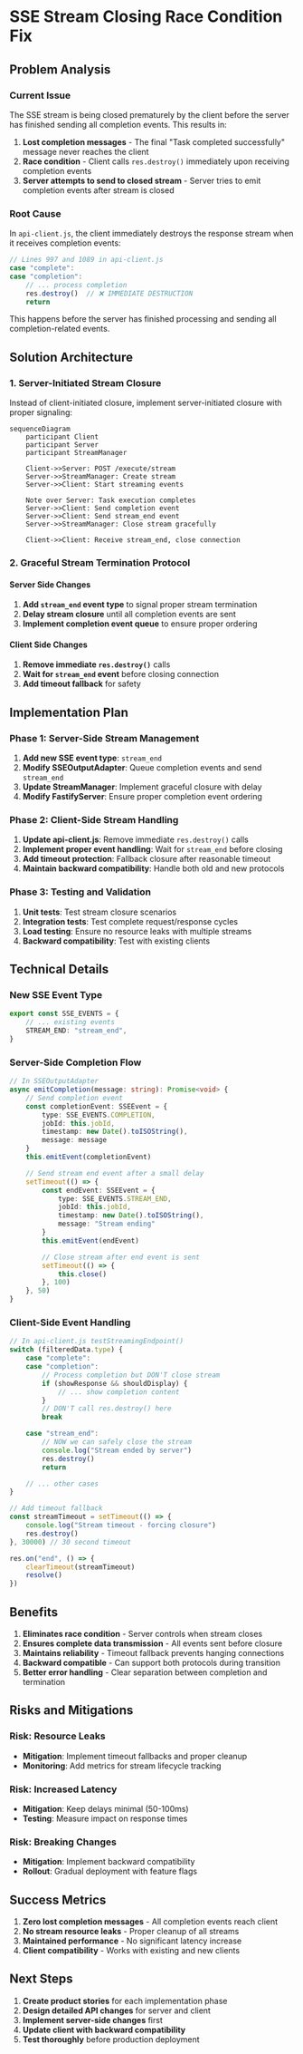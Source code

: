# SSE Stream Closing Race Condition Fix

## Problem Analysis

### Current Issue

The SSE stream is being closed prematurely by the client before the server has finished sending all completion events. This results in:

1. **Lost completion messages** - The final "Task completed successfully" message never reaches the client
2. **Race condition** - Client calls `res.destroy()` immediately upon receiving completion events
3. **Server attempts to send to closed stream** - Server tries to emit completion events after stream is closed

### Root Cause

In `api-client.js`, the client immediately destroys the response stream when it receives completion events:

```javascript
// Lines 997 and 1089 in api-client.js
case "complete":
case "completion":
    // ... process completion
    res.destroy()  // ❌ IMMEDIATE DESTRUCTION
    return
```

This happens before the server has finished processing and sending all completion-related events.

## Solution Architecture

### 1. Server-Initiated Stream Closure

Instead of client-initiated closure, implement server-initiated closure with proper signaling:

```mermaid
sequenceDiagram
    participant Client
    participant Server
    participant StreamManager

    Client->>Server: POST /execute/stream
    Server->>StreamManager: Create stream
    Server->>Client: Start streaming events

    Note over Server: Task execution completes
    Server->>Client: Send completion event
    Server->>Client: Send stream_end event
    Server->>StreamManager: Close stream gracefully

    Client->>Client: Receive stream_end, close connection
```

### 2. Graceful Stream Termination Protocol

#### Server Side Changes

1. **Add `stream_end` event type** to signal proper stream termination
2. **Delay stream closure** until all completion events are sent
3. **Implement completion event queue** to ensure proper ordering

#### Client Side Changes

1. **Remove immediate `res.destroy()`** calls
2. **Wait for `stream_end` event** before closing connection
3. **Add timeout fallback** for safety

## Implementation Plan

### Phase 1: Server-Side Stream Management

1. **Add new SSE event type**: `stream_end`
2. **Modify SSEOutputAdapter**: Queue completion events and send `stream_end`
3. **Update StreamManager**: Implement graceful closure with delay
4. **Modify FastifyServer**: Ensure proper completion event ordering

### Phase 2: Client-Side Stream Handling

1. **Update api-client.js**: Remove immediate `res.destroy()` calls
2. **Implement proper event handling**: Wait for `stream_end` before closing
3. **Add timeout protection**: Fallback closure after reasonable timeout
4. **Maintain backward compatibility**: Handle both old and new protocols

### Phase 3: Testing and Validation

1. **Unit tests**: Test stream closure scenarios
2. **Integration tests**: Test complete request/response cycles
3. **Load testing**: Ensure no resource leaks with multiple streams
4. **Backward compatibility**: Test with existing clients

## Technical Details

### New SSE Event Type

```typescript
export const SSE_EVENTS = {
	// ... existing events
	STREAM_END: "stream_end",
}
```

### Server-Side Completion Flow

```typescript
// In SSEOutputAdapter
async emitCompletion(message: string): Promise<void> {
    // Send completion event
    const completionEvent: SSEEvent = {
        type: SSE_EVENTS.COMPLETION,
        jobId: this.jobId,
        timestamp: new Date().toISOString(),
        message: message
    }
    this.emitEvent(completionEvent)

    // Send stream end event after a small delay
    setTimeout(() => {
        const endEvent: SSEEvent = {
            type: SSE_EVENTS.STREAM_END,
            jobId: this.jobId,
            timestamp: new Date().toISOString(),
            message: "Stream ending"
        }
        this.emitEvent(endEvent)

        // Close stream after end event is sent
        setTimeout(() => {
            this.close()
        }, 100)
    }, 50)
}
```

### Client-Side Event Handling

```javascript
// In api-client.js testStreamingEndpoint()
switch (filteredData.type) {
	case "complete":
	case "completion":
		// Process completion but DON'T close stream
		if (showResponse && shouldDisplay) {
			// ... show completion content
		}
		// DON'T call res.destroy() here
		break

	case "stream_end":
		// NOW we can safely close the stream
		console.log("Stream ended by server")
		res.destroy()
		return

	// ... other cases
}

// Add timeout fallback
const streamTimeout = setTimeout(() => {
	console.log("Stream timeout - forcing closure")
	res.destroy()
}, 30000) // 30 second timeout

res.on("end", () => {
	clearTimeout(streamTimeout)
	resolve()
})
```

## Benefits

1. **Eliminates race condition** - Server controls when stream closes
2. **Ensures complete data transmission** - All events sent before closure
3. **Maintains reliability** - Timeout fallback prevents hanging connections
4. **Backward compatible** - Can support both protocols during transition
5. **Better error handling** - Clear separation between completion and termination

## Risks and Mitigations

### Risk: Resource Leaks

- **Mitigation**: Implement timeout fallbacks and proper cleanup
- **Monitoring**: Add metrics for stream lifecycle tracking

### Risk: Increased Latency

- **Mitigation**: Keep delays minimal (50-100ms)
- **Testing**: Measure impact on response times

### Risk: Breaking Changes

- **Mitigation**: Implement backward compatibility
- **Rollout**: Gradual deployment with feature flags

## Success Metrics

1. **Zero lost completion messages** - All completion events reach client
2. **No stream resource leaks** - Proper cleanup of all streams
3. **Maintained performance** - No significant latency increase
4. **Client compatibility** - Works with existing and new clients

## Next Steps

1. **Create product stories** for each implementation phase
2. **Design detailed API changes** for server and client
3. **Implement server-side changes** first
4. **Update client with backward compatibility**
5. **Test thoroughly** before production deployment
